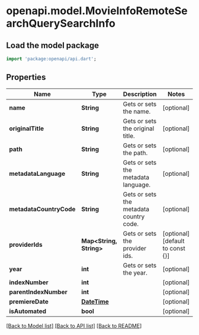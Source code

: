 # openapi.model.MovieInfoRemoteSearchQuerySearchInfo

## Load the model package
```dart
import 'package:openapi/api.dart';
```

## Properties
Name | Type | Description | Notes
------------ | ------------- | ------------- | -------------
**name** | **String** | Gets or sets the name. | [optional] 
**originalTitle** | **String** | Gets or sets the original title. | [optional] 
**path** | **String** | Gets or sets the path. | [optional] 
**metadataLanguage** | **String** | Gets or sets the metadata language. | [optional] 
**metadataCountryCode** | **String** | Gets or sets the metadata country code. | [optional] 
**providerIds** | **Map<String, String>** | Gets or sets the provider ids. | [optional] [default to const {}]
**year** | **int** | Gets or sets the year. | [optional] 
**indexNumber** | **int** |  | [optional] 
**parentIndexNumber** | **int** |  | [optional] 
**premiereDate** | [**DateTime**](DateTime.md) |  | [optional] 
**isAutomated** | **bool** |  | [optional] 

[[Back to Model list]](../README.md#documentation-for-models) [[Back to API list]](../README.md#documentation-for-api-endpoints) [[Back to README]](../README.md)


